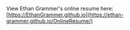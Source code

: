 View Ethan Grammer's online resume here: [https://EthanGrammer.github.io](https://ethan-grammer.github.io/OnlineResume/)
